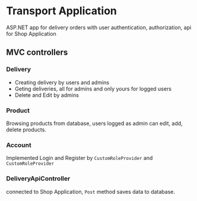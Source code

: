# Transport Application
ASP.NET app for delivery orders with user authentication, authorization, api for Shop Application
## MVC controllers
### Delivery
* Creating delivery by users and admins
* Geting deliveries, all for admins and only yours for logged users
* Delete and Edit by admins
### Product
Browsing products from database, users logged as admin can edit, add, delete products.
### Account
Implemented Login and Register by ```CustomRoleProvider``` and ```CustomRoleProvider```
### DeliveryApiController
connected to Shop Application, ```Post``` method saves data to database.
